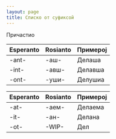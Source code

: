 ```yaml
---
layout: page
title: Списко от суфиксой
---
```



Причастио

| Esperanto | Rosianto | Примерој  |
|----------|----------|-----------|
|   -ant-      |    -аш-      |     Делаша      |
|   -int-      |    -авш-      |    Делавша     |
|   -ont-      |    -уши-      |    Делушиа       |


| Esperanto | Rosianto | Примерој  |
|----------|----------|-----------|
|   -at-      |    -аем-      |     Делаема      |
|   -it-      |    -ан-      |    Делана     |
|   -ot-      |    -WIP-      |    Дел       |


